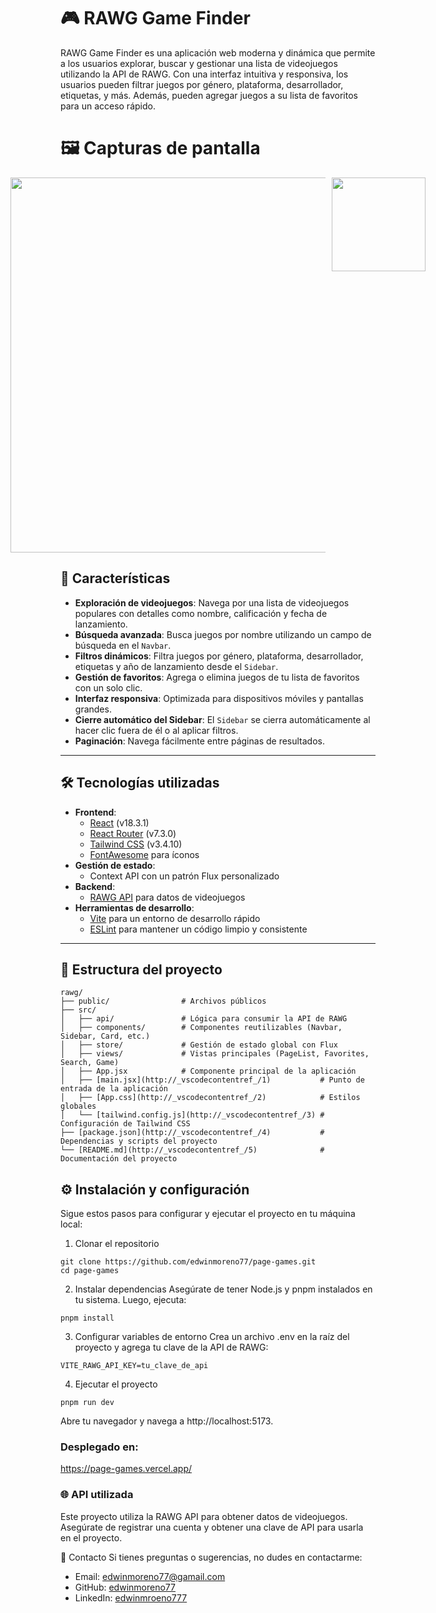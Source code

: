 # 🎮 RAWG Game Finder

RAWG Game Finder es una aplicación web moderna y dinámica que permite a los usuarios explorar, buscar y gestionar una lista de videojuegos utilizando la API de RAWG. Con una interfaz intuitiva y responsiva, los usuarios pueden filtrar juegos por género, plataforma, desarrollador, etiquetas, y más. Además, pueden agregar juegos a su lista de favoritos para un acceso rápido.

# 🖼️ Capturas de pantalla
<div style="display: flex; justify-content: center; gap: 10px;">
  <img src="https://github.com/edwinmoreno77/page-games/blob/main/src/assets/rawg_desktop.webp" width="600"/>
  <img src="https://github.com/edwinmoreno77/page-games/blob/main/src/assets/rawg_mobile.webp" width="150"/>
</div>

## 🚀 Características

- **Exploración de videojuegos**: Navega por una lista de videojuegos populares con detalles como nombre, calificación y fecha de lanzamiento.
- **Búsqueda avanzada**: Busca juegos por nombre utilizando un campo de búsqueda en el `Navbar`.
- **Filtros dinámicos**: Filtra juegos por género, plataforma, desarrollador, etiquetas y año de lanzamiento desde el `Sidebar`.
- **Gestión de favoritos**: Agrega o elimina juegos de tu lista de favoritos con un solo clic.
- **Interfaz responsiva**: Optimizada para dispositivos móviles y pantallas grandes.
- **Cierre automático del Sidebar**: El `Sidebar` se cierra automáticamente al hacer clic fuera de él o al aplicar filtros.
- **Paginación**: Navega fácilmente entre páginas de resultados.

---

## 🛠️ Tecnologías utilizadas

- **Frontend**:
  - [React](https://reactjs.org/) (v18.3.1)
  - [React Router](https://reactrouter.com/) (v7.3.0)
  - [Tailwind CSS](https://tailwindcss.com/) (v3.4.10)
  - [FontAwesome](https://fontawesome.com/) para íconos
- **Gestión de estado**:
  - Context API con un patrón Flux personalizado
- **Backend**:
  - [RAWG API](https://rawg.io/apidocs) para datos de videojuegos
- **Herramientas de desarrollo**:
  - [Vite](https://vitejs.dev/) para un entorno de desarrollo rápido
  - [ESLint](https://eslint.org/) para mantener un código limpio y consistente

---

## 📂 Estructura del proyecto

```plaintext
rawg/
├── public/                # Archivos públicos
├── src/
│   ├── api/               # Lógica para consumir la API de RAWG
│   ├── components/        # Componentes reutilizables (Navbar, Sidebar, Card, etc.)
│   ├── store/             # Gestión de estado global con Flux
│   ├── views/             # Vistas principales (PageList, Favorites, Search, Game)
│   ├── App.jsx            # Componente principal de la aplicación
│   ├── [main.jsx](http://_vscodecontentref_/1)           # Punto de entrada de la aplicación
│   ├── [App.css](http://_vscodecontentref_/2)            # Estilos globales
│   └── [tailwind.config.js](http://_vscodecontentref_/3) # Configuración de Tailwind CSS
├── [package.json](http://_vscodecontentref_/4)           # Dependencias y scripts del proyecto
└── [README.md](http://_vscodecontentref_/5)              # Documentación del proyecto
```


## ⚙️ Instalación y configuración

Sigue estos pasos para configurar y ejecutar el proyecto en tu máquina local:

1. Clonar el repositorio

```
git clone https://github.com/edwinmoreno77/page-games.git
cd page-games
```

2. Instalar dependencias
Asegúrate de tener Node.js y pnpm instalados en tu sistema. Luego, ejecuta:
```
pnpm install
```

3. Configurar variables de entorno
Crea un archivo .env en la raíz del proyecto y agrega tu clave de la API de RAWG:

```
VITE_RAWG_API_KEY=tu_clave_de_api
```

4. Ejecutar el proyecto

```
pnpm run dev
```

Abre tu navegador y navega a http://localhost:5173.

### Desplegado en:

https://page-games.vercel.app/


### 🌐 API utilizada
Este proyecto utiliza la RAWG API para obtener datos de videojuegos. Asegúrate de registrar una cuenta y obtener una clave de API para usarla en el proyecto.


📧 Contacto
Si tienes preguntas o sugerencias, no dudes en contactarme:

- Email: edwinmoreno77@gamail.com
- GitHub: [edwinmoreno77](https://github.com/edwinmoreno77)
- LinkedIn: [edwinmroeno777](https://www.linkedin.com/in/edwinmoreno777/)